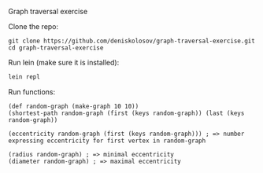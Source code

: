 Graph traversal exercise

Clone the repo:

`
git clone https://github.com/deniskolosov/graph-traversal-exercise.git
cd graph-traversal-exercise
`

Run lein (make sure it is installed):

```bash
lein repl 
```

Run functions:

```
(def random-graph (make-graph 10 10))
(shortest-path random-graph (first (keys random-graph)) (last (keys random-graph))

(eccentricity random-graph (first (keys random-graph))) ; => number expressing eccentricity for first vertex in random-graph

(radius random-graph) ; => minimal eccentricity
(diameter random-graph) ; => maximal eccentricity
```

